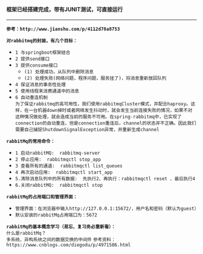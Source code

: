 #### 框架已经搭建完成，带有JUNIT测试，可直接运行

------------



**`参考：http://www.jianshu.com/p/4112d78a8753`**

__`对rabbitmq的封装，有几个目标：`__
- `1 与springboot框架结合`
- `2 提供send接口`
- `3 提供consume接口`
    - `(1) 处理成功，从队列中删除消息`
    - `(2) 处理失败(网络问题，程序问题，服务挂了)，将消息重新放回队列`
- `4 保证消息的事务性处理`
- `5 使用线程来消费通道中的消息`
- `6 自动重连机制`<br>
     `为了保证rabbitmq的高可用性，我们使用rabbitmqCluster模式，并配合haproxy。这样，在一台机器down掉时或者网络发生抖动时，就会发生当前连接失败的情况，如果不对这种情况做处理，就会造成当前的服务不可用。在spring-rabbitmq中，已实现了connection的自动重连，但是connection重连后，channel的状态并不正确。因此我们需要自己捕捉ShutdownSignalException异常，并重新生成channel`
  
  
__`rabbitMq的常用命令：`__
- `1 启动rabbitMQ:  rabbitmq-server`
- `2 停止应用:  rabbitmqctl stop_app`
- `3 查看所有的通道:  rabbitmqctl list_queues`
- `4 再次启动应用:  rabbitmqctl start_app`
- `5.清除消息队列中的所有数据:  先执行2、再执行：rabbitmqctl reset 、最后执行4`
- `6.关闭rabbitMQ:  rabbitmqctl stop`

__`rabbitMq的占用端口和管理界面：`__
- `管理界面：在浏览器中输入http://127.0.0.1:15672/，用户名和密码（默认为guest）`
- `默认安装的rabbitMq占用端口为：5672`

__`rabbitMq的基本概念学习（易忘、复习务必重新看）：`__  
`什么是rabbitMq？`   
`多系统、异构系统之间的数据交换的中间件`
`参考资料：https://www.cnblogs.com/diegodu/p/4971586.html`  



